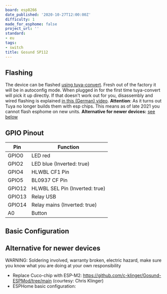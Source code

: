 ```yaml
---
board: esp8266
date_published: '2020-10-27T12:00:00Z'
difficulty: 1
made_for_esphome: false
project_url: ''
standard:
- eu
tags:
- switch
title: Gosund SP112
---
```


## Flashing

The device can be flashed [using tuya-convert](/guides/tuya-convert). Fresh out of the factory it will be in autoconfig mode. When plugged in for the first time tuya-convert will pick it up directly.
If that doesn't work out for you, disassembly and wired flashing is explained [in this (German) video](https://www.youtube.com/watch?v=hfYFB1UENTQ).
**Attention**: As it turns out Tuya no longer builds them with esp chips. This means as of late 2021 you cannot flash esphome on new units.
**Alternative for newer devices:** [see below](#alternative-for-newer-devices)

## GPIO Pinout

| Pin    | Function                       |
| ------ | ------------------------------ |
| GPIO0  | LED red                        |
| GPIO2  | LED blue (Inverted: true)      |
| GPIO4  | HLWBL CF1 Pin                  |
| GPIO5  | BL0937 CF Pin                  |
| GPIO12 | HLWBL SEL Pin (Inverted: true) |
| GPIO13 | Relay USB                      |
| GPIO14 | Relay mains (Inverted: true)   |
| A0     | Button                         |

## Basic Configuration

## Alternative for newer devices

WARNING: Soldering involved, warranty broken, electric hazard, make sure you know what you are doing at your own responsibility
- Replace Cuco-chip with ESP-M2: https://github.com/c-klinger/Gosund-ESPMod/tree/main (courtesy: Chris Klinger)
- ESPHome basic configuration: